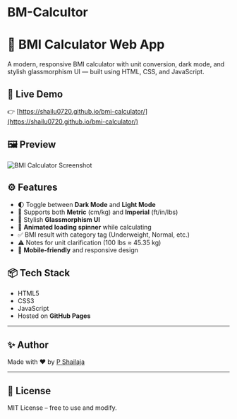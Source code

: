 # BM-Calcultor
# 💪 BMI Calculator Web App

A modern, responsive BMI calculator with unit conversion, dark mode, and stylish glassmorphism UI — built using HTML, CSS, and JavaScript.


## 🔗 Live Demo

👉 [https://shailu0720.github.io/bmi-calculator/](https://shailu0720.github.io/bmi-calculator/)


## 🖼️ Preview

![BMI Calculator Screenshot](screenshot.png)


## ⚙️ Features

- 🌓 Toggle between **Dark Mode** and **Light Mode**
- 📏 Supports both **Metric** (cm/kg) and **Imperial** (ft/in/lbs)
- 🎨 Stylish **Glassmorphism UI**
- 🔄 **Animated loading spinner** while calculating
- ✅ BMI result with category tag (Underweight, Normal, etc.)
- ⚠️ Notes for unit clarification (100 lbs ≈ 45.35 kg)
- 📱 **Mobile-friendly** and responsive design


## 📦 Tech Stack

- HTML5
- CSS3
- JavaScript 
- Hosted on **GitHub Pages**

---

## ✨ Author

Made with ❤️ by [P Shailaja](https://github.com/shailu0720)

---

## 📄 License

MIT License – free to use and modify.
